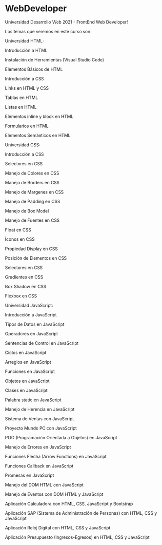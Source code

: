 # WebDeveloper
 Universidad Desarrollo Web 2021 - FrontEnd Web Developer!

Los temas que veremos en este curso son:

Universidad HTML:

Introducción a HTML

Instalación de Herramientas (Visual Studio Code)

Elementos Básicos de HTML

Introducción a CSS

Links en HTML y CSS

Tablas en HTML

Listas en HTML

Elementos inline y block en HTML

Formularios en HTML

Elementos Semánticos en HTML

Universidad CSS:

Introducción a CSS

Selectores en CSS

Manejo de Colores en CSS

Manejo de Borders en CSS

Manejo de Margenes en CSS

Manejo de Padding en CSS

Manejo de Box Model

Manejo de Fuentes en CSS

Float en CSS

Íconos en CSS

Propiedad Display en CSS

Posición de Elementos en CSS

Selectores en CSS

Gradientes en CSS

Box Shadow en CSS

Flexbox en CSS

Universidad JavaScript:

Introducción a JavaScript

Tipos de Datos en JavaScript

Operadores en JavaScript

Sentencias de Control en JavaScript

Ciclos en JavaScript

Arreglos en JavaScript

Funciones en JavaScript

Objetos en JavaScript

Clases en JavaScript

Palabra static en JavaScript

Manejo de Herencia en JavaScript

Sistema de Ventas con JavaScript

Proyecto Mundo PC con JavaScript

POO (Programación Orientada a Objetos) en JavaScript

Manejo de Errores en JavaScript

Funciones Flecha (Arrow Functions) en JavaScript

Funciones Callback en JavaScript

Promesas en JavaScript

Manejo del DOM HTML con JavaScript

Manejo de Eventos con DOM HTML y JavaScript

Aplicación Calculadora con HTML, CSS, JavaScript y Bootstrap

Aplicación SAP (Sistema de Administración de Personas) con HTML, CSS y JavaScript

Aplicación Reloj Digital con HTML, CSS y JavaScript

Aplicación Presupuesto (Ingresos-Egresos) en HTML, CSS y JavaScript
